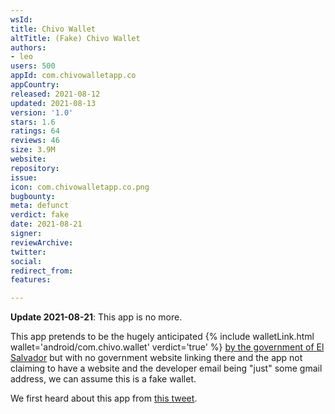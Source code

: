 ```yaml
---
wsId: 
title: Chivo Wallet
altTitle: (Fake) Chivo Wallet
authors:
- leo
users: 500
appId: com.chivowalletapp.co
appCountry: 
released: 2021-08-12
updated: 2021-08-13
version: '1.0'
stars: 1.6
ratings: 64
reviews: 46
size: 3.9M
website: 
repository: 
issue: 
icon: com.chivowalletapp.co.png
bugbounty: 
meta: defunct
verdict: fake
date: 2021-08-21
signer: 
reviewArchive: 
twitter: 
social: 
redirect_from: 
features: 

---
```


**Update 2021-08-21**: This app is no more.

This app pretends to be the hugely anticipated
{% include walletLink.html wallet='android/com.chivo.wallet' verdict='true' %}
[by the government of El Salvador](https://www.youtube.com/watch?v=E77xEF-E2hs)
but with no government website linking there and the app not claiming to have a
website and the developer email being "just" some gmail address, we can assume
this is a fake wallet.

We first heard about this app from [this tweet](https://twitter.com/ClaudyCordova).
